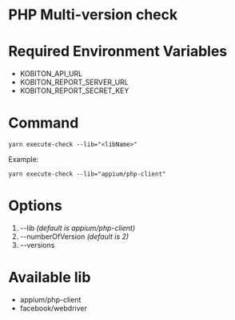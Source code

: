 # PHP Multi-version check

# Required Environment Variables
 * KOBITON_API_URL
 * KOBITON_REPORT_SERVER_URL
 * KOBITON_REPORT_SECRET_KEY

# Command
 ```
 yarn execute-check --lib="<libName>"
 ```
Example:
```
yarn execute-check --lib="appium/php-client"
```

# Options
 1. --lib _(default is appium/php-client)_
 1. --numberOfVersion _(default is 2)_
 1. --versions 

# Available lib
 * appium/php-client
 * facebook/webdriver